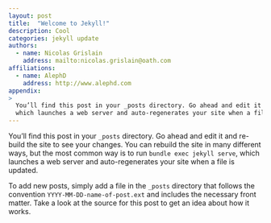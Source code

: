 ```yaml
---
layout: post
title:  "Welcome to Jekyll!"
description: Cool
categories: jekyll update
authors:
  - name: Nicolas Grislain
    address: mailto:nicolas.grislain@oath.com
affiliations:
  - name: AlephD
    address: http://www.alephd.com
appendix:
>
  You’ll find this post in your _posts directory. Go ahead and edit it and re-build the site to see your changes. You can rebuild the site in many different ways, but the most common way is to run bundle exec jekyll serve,
  which launches a web server and auto-regenerates your site when a file is updated.
---
```


You’ll find this post in your `_posts` directory. Go ahead and edit it and re-build the site to see your changes. You can rebuild the site in many different ways, but the most common way is to run `bundle exec jekyll serve`, which launches a web server and auto-regenerates your site when a file is updated.

To add new posts, simply add a file in the `_posts` directory that follows the convention `YYYY-MM-DD-name-of-post.ext` and includes the necessary front matter. Take a look at the source for this post to get an idea about how it works.
